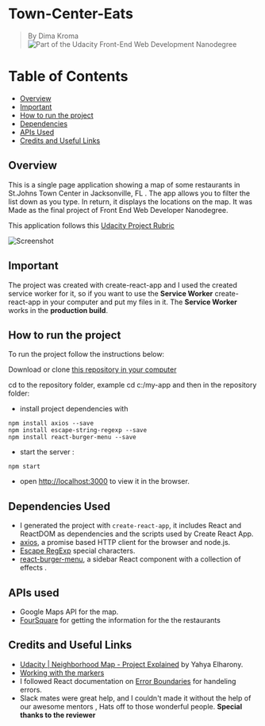 # Town-Center-Eats

> By Dima Kroma
![Part of the Udacity Front-End Web Development Nanodegree](https://img.shields.io/badge/Udacity-React-02b3e4.svg)

# Table of Contents

* [Overview](#overview)
* [Important](#important)
* [How to run the project](#how-to-run-the-project)
* [Dependencies](#dependencies-used)
* [APIs Used](#apis-used)
* [Credits and Useful Links](#credits-and-useful-links)

## Overview

This is a single page application showing a map of some restaurants in St.Johns Town Center in Jacksonville, FL . 
The app allows you to filter the list down as you type. In return, it displays the locations on the map.
It was Made as the final project of Front End Web Developer Nanodegree.
 
This application follows this [Udacity Project Rubric](https://review.udacity.com/#!/rubrics/1351/view)

![Screenshot](./src/screenShots/Screenshot1.PNG "Screenshot of the App")


## Important

The project was created with create-react-app and I used the created service worker for it, so if you want to use the **Service Worker** create-react-app in your computer and put my files in it.
The **Service Worker** works in the **production build**. 


## How to run the project

To run the project follow the instructions below: 

Download or clone [this repository in your computer](https://github.com/dimakm/Jax-Eats)

cd to the repository folder, example cd c:/my-app and then in the repository folder:
* install project dependencies with 
```
npm install axios --save
npm install escape-string-regexp --save
npm install react-burger-menu --save
```
* start the server : 
```
npm start
```
* open [http://localhost:3000](http://localhost:3000) to view it in the browser.

## Dependencies Used

* I generated the project with `create-react-app`, it includes React and ReactDOM as dependencies and the scripts used by Create React App.
* [axios](https://github.com/axios/axios), a promise based HTTP client for the browser and node.js.
* [Escape RegExp](https://www.npmjs.com/package/escape-string-regexp) special characters.
* [react-burger-menu](https://www.npmjs.com/package/react-burger-menu), a sidebar React component with a collection of effects .


## APIs used

* Google Maps API for the map.
* [FourSquare](https://developer.foursquare.com/) for getting the information for the the restaurants


## Credits and Useful Links

* [Udacity | Neighborhood Map - Project Explained](https://www.youtube.com/playlist?list=PLgOB68PvvmWCGNn8UMTpcfQEiITzxEEA1) by Yahya Elharony.
* [Working with the markers](https://developers.google.com/maps/documentation/javascript/markers)
* I followed React documentation on [Error Boundaries](https://reactjs.org/docs/error-boundaries.html) for handeling errors.
* Slack mates were great help, and I couldn't made it without the help of our awesome mentors , Hats off to those wonderful people.
**Special thanks to the reviewer**
